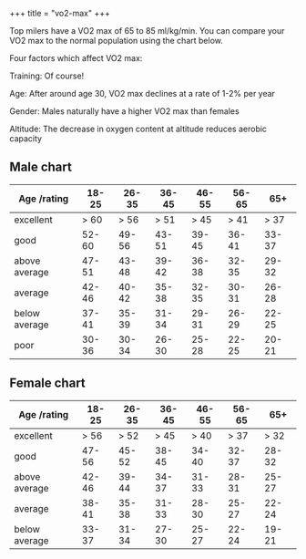 +++
title = "vo2-max"
+++

Top milers have a VO2 max of 65 to 85 ml/kg/min. You can compare your VO2 max to the normal population using the chart below.

Four factors which affect VO2 max:

Training: Of course!

Age: After around age 30, VO2 max declines at a rate of 1-2% per year

Gender: Males naturally have a higher VO2 max than females

Altitude: The decrease in oxygen content at altitude reduces aerobic capacity

## Male chart
| Age /rating        | 18-25 | 26-35 | 36-45 | 46-55 | 56-65 | 65+   |
|---------------|-------|-------|-------|-------|-------|-------|
| excellent     | > 60  | > 56  | > 51  | > 45  | > 41  | > 37  |
| good          | 52-60 | 49-56 | 43-51 | 39-45 | 36-41 | 33-37 |
| above average | 47-51 | 43-48 | 39-42 | 36-38 | 32-35 | 29-32 |
| average       | 42-46 | 40-42 | 35-38 | 32-35 | 30-31 | 26-28 |
| below average | 37-41 | 35-39 | 31-34 | 29-31 | 26-29 | 22-25 |
| poor          | 30-36 | 30-34 | 26-30 | 25-28 | 22-25 | 20-21 |


## Female chart

| Age /rating   | 18-25 | 26-35 | 36-45 | 46-55 | 56-65 | 65+   |
|---------------|-------|-------|-------|-------|-------|-------|
| excellent     | > 56    | > 52  | > 45  | > 40  | > 37  | > 32  |
| good          | 47-56   | 45-52 | 38-45 | 34-40 | 32-37 | 28-32 |
| above average | 42-46   | 39-44 | 34-37 | 31-33 | 28-31 | 25-27 |
| average       | 38-41   | 35-38 | 31-33 | 28-30 | 25-27 | 22-24 |
| below average | 33-37   | 31-34 | 27-30 | 25-27 | 22-24 | 19-21 |
